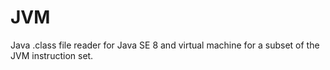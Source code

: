 # JVM
Java .class file reader for Java SE 8 and virtual machine for a subset of the JVM instruction set.
